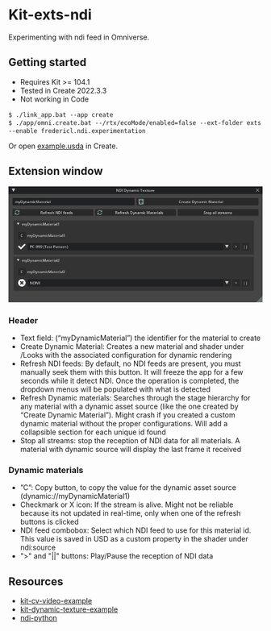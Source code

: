 # Kit-exts-ndi

Experimenting with ndi feed in Omniverse.

## Getting started

- Requires Kit >= 104.1
- Tested in Create 2022.3.3
- Not working in Code

```
$ ./link_app.bat --app create
$ ./app/omni.create.bat --/rtx/ecoMode/enabled=false --ext-folder exts --enable fredericl.ndi.experimentation
```

Or open [example.usda](./example.usda) in Create.

## Extension window
![preview](./exts/fredericl.ndi.experimentation/data/preview.png)

### Header
- Text field: (“myDynamicMaterial”) the identifier for the material to create
- Create Dynamic Material: Creates a new material and shader under /Looks with the associated configuration for dynamic rendering
- Refresh NDI feeds: By default, no NDI feeds are present, you must manually seek them with this button. It will freeze the app for a few seconds while it detect NDI. Once the operation is completed, the dropdown menus will be populated with what is detected
- Refresh Dynamic materials: Searches through the stage hierarchy for any material with a dynamic asset source (like the one created by “Create Dynamic Material”). Might crash if you created a custom dynamic material without the proper configurations. Will add a collapsible section for each unique id found
- Stop all streams: stop the reception of NDI data for all materials. A material with dynamic source will display the last frame it received

### Dynamic materials
- ”C”: Copy button, to copy the value for the dynamic asset source (dynamic://myDynamicMaterial1)
- Checkmark or X icon: If the stream is alive. Might not be reliable because its not updated in real-time, only when one of the refresh buttons is clicked
- NDI feed combobox: Select which NDI feed to use for this material id. This value is saved in USD as a custom property in the shader under ndi:source
- ">" and "||" buttons:  Play/Pause the reception of NDI data

## Resources
- [kit-cv-video-example](https://github.com/jshrake-nvidia/kit-cv-video-example)
- [kit-dynamic-texture-example](https://github.com/jshrake-nvidia/kit-dynamic-texture-example)
- [ndi-python](https://github.com/buresu/ndi-python)
